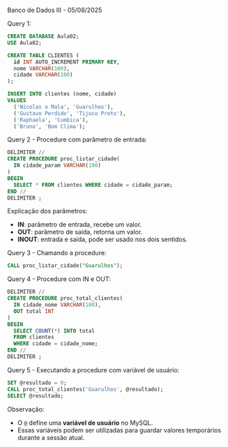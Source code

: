 Banco de Dados III - 05/08/2025

Query 1:

```sql
CREATE DATABASE Aula02;
USE Aula02;

CREATE TABLE CLIENTES (
  id INT AUTO_INCREMENT PRIMARY KEY,
  nome VARCHAR(100),
  cidade VARCHAR(100)
);

INSERT INTO clientes (nome, cidade)
VALUES
  ('Nicolas o Mala', 'Guarulhos'),
  ('Gustavo Perdido', 'Tijuco Preto'),
  ('Raphaela', 'Cumbica'),
  ('Bruno', 'Bom Clima');
```

Query 2 - Procedure com parâmetro de entrada:

```sql
DELIMITER //
CREATE PROCEDURE proc_listar_cidade(
  IN cidade_param VARCHAR(100)
)
BEGIN
  SELECT * FROM clientes WHERE cidade = cidade_param;
END //
DELIMITER ;
```

Explicação dos parâmetros:

- **IN**: parâmetro de entrada, recebe um valor.
- **OUT**: parâmetro de saída, retorna um valor.
- **INOUT**: entrada e saída, pode ser usado nos dois sentidos.

Query 3 - Chamando a procedure:

```sql
CALL proc_listar_cidade("Guarulhos");
```

Query 4 - Procedure com IN e OUT:

```sql
DELIMITER //
CREATE PROCEDURE proc_total_clientes(
  IN cidade_nome VARCHAR(100),
  OUT total INT
)
BEGIN
  SELECT COUNT(*) INTO total
  FROM clientes
  WHERE cidade = cidade_nome;
END //
DELIMITER ;
```

Query 5 - Executando a procedure com variável de usuário:

```sql
SET @resultado = 0;
CALL proc_total_clientes('Guarulhos', @resultado);
SELECT @resultado;
```

Observação:

- O `@` define uma **variável de usuário** no MySQL.
- Essas variáveis podem ser utilizadas para guardar valores temporários durante a sessão atual.

